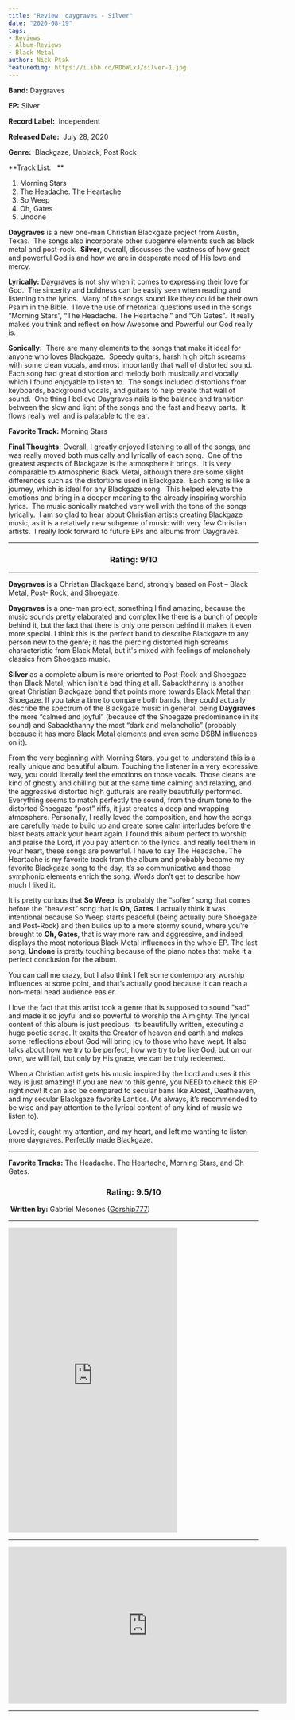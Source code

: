 ```yaml
---
title: "Review: daygraves - Silver"
date: "2020-08-19"
tags:
- Reviews
- Album-Reviews
- Black Metal
author: Nick Ptak
featuredimg: https://i.ibb.co/RDbWLxJ/silver-1.jpg
---
```


**Band:** Daygraves

**EP:** Silver

**Record Label:**  Independent

**Released Date:**  July 28, 2020

**Genre:**  Blackgaze, Unblack, Post Rock

**Track List:   ** 
1. Morning Stars
2. The Headache. The Heartache
3. So Weep
4. Oh, Gates
5. Undone

**Daygraves** is a new one-man Christian Blackgaze project from Austin, Texas.  The songs also incorporate other subgenre elements such as black metal and post-rock.  **Silver**, overall, discusses the vastness of how great and powerful God is and how we are in desperate need of His love and mercy.

**Lyrically:** Daygraves is not shy when it comes to expressing their love for God.  The sincerity and boldness can be easily seen when reading and listening to the lyrics.  Many of the songs sound like they could be their own Psalm in the Bible.  I love the use of rhetorical questions used in the songs “Morning Stars”, “The Headache. The Heartache.” and “Oh Gates”.  It really makes you think and reflect on how Awesome and Powerful our God really is.

**Sonically:**  There are many elements to the songs that make it ideal for anyone who loves Blackgaze.  Speedy guitars, harsh high pitch screams with some clean vocals, and most importantly that wall of distorted sound.  Each song had great distortion and melody both musically and vocally which I found enjoyable to listen to.  The songs included distortions from keyboards, background vocals, and guitars to help create that wall of sound.  One thing I believe Daygraves nails is the balance and transition between the slow and light of the songs and the fast and heavy parts.  It flows really well and is palatable to the ear. 

**Favorite Track:** Morning Stars

**Final Thoughts:** Overall, I greatly enjoyed listening to all of the songs, and was really moved both musically and lyrically of each song.  One of the greatest aspects of Blackgaze is the atmosphere it brings.  It is very comparable to Atmospheric Black Metal, although there are some slight differences such as the distortions used in Blackgaze.  Each song is like a journey, which is ideal for any Blackgaze song.  This helped elevate the emotions and bring in a deeper meaning to the already inspiring worship lyrics.  The music sonically matched very well with the tone of the songs lyrically.  I am so glad to hear about Christian artists creating Blackgaze music, as it is a relatively new subgenre of music with very few Christian artists.  I really look forward to future EPs and albums from Daygraves.
<hr>
<h3 style="text-align:center;">Rating: 9/10</h3>

* * *

**Daygraves** is a Christian Blackgaze band, strongly based on Post – Black Metal, Post- Rock, and Shoegaze.

**Daygraves** is a one-man project, something I find amazing, because the music sounds pretty elaborated and complex like there is a bunch of people behind it, but the fact that there is only one person behind it makes it even more special. I think this is the perfect band to describe Blackgaze to any person new to the genre; it has the piercing distorted high screams characteristic from Black Metal, but it's mixed with feelings of melancholy classics from Shoegaze music.

**Silver** as a complete album is more oriented to Post-Rock and Shoegaze than Black Metal, which isn't a bad thing at all. Sabackthanny is another great Christian Blackgaze band that points more towards Black Metal than Shoegaze. If you take a time to compare both bands, they could actually describe the spectrum of the Blackgaze music in general, being **Daygraves** the more “calmed and joyful” (because of the Shoegaze predominance in its sound) and Sabackthanny the most “dark and melancholic” (probably because it has more Black Metal elements and even some DSBM influences on it).

From the very beginning with Morning Stars, you get to understand this is a really unique and beautiful album. Touching the listener in a very expressive way, you could literally feel the emotions on those vocals. Those cleans are kind of ghostly and chilling but at the same time calming and relaxing, and the aggressive distorted high gutturals are really beautifully performed. Everything seems to match perfectly the sound, from the drum tone to the distorted Shoegaze “post” riffs, it just creates a deep and wrapping atmosphere. Personally, I really loved the composition, and how the songs are carefully made to build up and create some calm interludes before the blast beats attack your heart again. I found this album perfect to worship and praise the Lord, if you pay attention to the lyrics, and really feel them in your heart, these songs are powerful. I have to say The Headache. The Heartache is my favorite track from the album and probably became my favorite Blackgaze song to the day, it’s so communicative and those symphonic elements enrich the song. Words don’t get to describe how much I liked it.

It is pretty curious that **So Weep**, is probably the “softer” song that comes before the “heaviest” song that is **Oh, Gates**. I actually think it was intentional because So Weep starts peaceful (being actually pure Shoegaze and Post-Rock) and then builds up to a more stormy sound, where you’re brought to **Oh, Gates**, that is way more raw and aggressive, and indeed displays the most notorious Black Metal influences in the whole EP. The last song, **Undone** is pretty touching because of the piano notes that make it a perfect conclusion for the album.

You can call me crazy, but I also think I felt some contemporary worship influences at some point, and that’s actually good because it can reach a non-metal head audience easier.

I love the fact that this artist took a genre that is supposed to sound "sad" and made it so joyful and so powerful to worship the Almighty. The lyrical content of this album is just precious. Its beautifully written, executing a huge poetic sense. It exalts the Creator of heaven and earth and makes some reflections about God will bring joy to those who have wept. It also talks about how we try to be perfect, how we try to be like God, but on our own, we will fail, but only by His grace, we can be truly redeemed.

When a Christian artist gets his music inspired by the Lord and uses it this way is just amazing! If you are new to this genre, you NEED to check this EP right now! It can also be compared to secular bans like Alcest, Deafheaven, and my secular Blackgaze favorite Lantlos. (As always, it’s recommended to be wise and pay attention to the lyrical content of any kind of music we listen to).

Loved it, caught my attention, and my heart, and left me wanting to listen more daygraves. Perfectly made Blackgaze.

<hr>

**Favorite Tracks:** The Headache. The Heartache, Morning Stars, and Oh Gates.


<h3 style="text-align:center;">Rating: 9.5/10</h3> 

​                                                         **Written by:** Gabriel Mesones ([Gorship777](https://www.instagram.com/gorship777/))

* * *

<iframe style="border: 0; width: 340px; height: 611px;" src="https://bandcamp.com/EmbeddedPlayer/album=3105864023/size=large/bgcol=ffffff/linkcol=0687f5/transparent=true/" seamless><a href="https://daygraves.bandcamp.com/album/silver">Silver by daygraves</a></iframe>

* * *

<div class="video-container"><iframe src="https://www.youtube.com/embed/6W28HbAQAYg" width="560" height="315" frameborder="0"></iframe></div>

* * *
